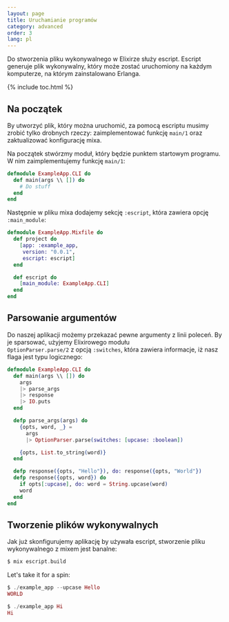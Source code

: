 ```yaml
---
layout: page
title: Uruchamianie programów
category: advanced
order: 3
lang: pl
---
```


Do stworzenia pliku wykonywalnego w Elixirze służy escript. Escript generuje plik wykonywalny, który może zostać 
uruchomiony na każdym komputerze, na którym zainstalowano Erlanga.

{% include toc.html %}

## Na początek

By utworzyć plik, który można uruchomić, za pomocą escriptu musimy zrobić tylko drobnych rzeczy: zaimplementować 
funkcję `main/1` oraz zaktualizować konfigurację mixa.

Na początek stwórzmy moduł, który będzie punktem startowym programu. W nim zaimplementujemy funkcję `main/1`:

```elixir
defmodule ExampleApp.CLI do
  def main(args \\ []) do
    # Do stuff
  end
end
```

Następnie w pliku mixa dodajemy sekcję `:escript`, która zawiera opcję `:main_module`:

```elixir
defmodule ExampleApp.Mixfile do
  def project do
    [app: :example_app,
     version: "0.0.1",
     escript: escript]
  end

  def escript do
    [main_module: ExampleApp.CLI]
  end
end
```

## Parsowanie argumentów

Do naszej aplikacji możemy przekazać pewne argumenty z linii poleceń. By je sparsować, użyjemy Elixirowego modułu  
`OptionParser.parse/2` z opcją `:switches`, która zawiera informacje, iż nasz flaga jest typu logicznego:

```elixir
defmodule ExampleApp.CLI do
  def main(args \\ []) do
    args
    |> parse_args
    |> response
    |> IO.puts
  end

  defp parse_args(args) do
    {opts, word, _} =
      args
      |> OptionParser.parse(switches: [upcase: :boolean])

    {opts, List.to_string(word)}
  end

  defp response({opts, "Hello"}), do: response({opts, "World"})
  defp response({opts, word}) do
    if opts[:upcase], do: word = String.upcase(word)
    word
  end
end
```

## Tworzenie plików wykonywalnych

Jak już skonfigurujemy aplikację by używała escript, stworzenie pliku wykonywalnego z mixem jest banalne:

```elixir
$ mix escript.build
```

Let's take it for a spin:

```elixir
$ ./example_app --upcase Hello
WORLD

$ ./example_app Hi
Hi
```



